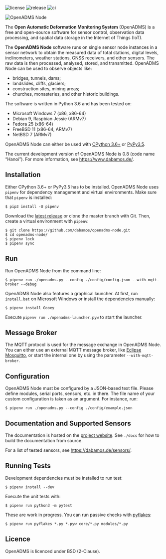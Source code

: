 ![license](https://img.shields.io/github/license/dabamos/openadms.svg)
![release](https://img.shields.io/github/release/dabamos/openadms-node.svg)
![ci](https://img.shields.io/travis/dabamos/openadms-node.svg)

![OpenADMS Node](https://www.dabamos.de/github/openadms.png)

The **Open Automatic Deformation Monitoring System** (OpenADMS) is a free and
open-source software for sensor control, observation data processing, and
spatial data storage in the Internet of Things (IoT).

The **OpenADMS Node** software runs on single sensor node instances in a sensor
network to obtain the measured data of total stations, digital levels,
inclinometers, weather stations, GNSS receivers, and other sensors.  The raw
data is then processed, analysed, stored, and transmitted. OpenADMS Node can be
used to observe objects like:

* bridges, tunnels, dams;
* landslides, cliffs, glaciers;
* construction sites, mining areas;
* churches, monasteries, and other historic buildings.

The software is written in Python 3.6 and has been tested on:

* Microsoft Windows 7 (x86, x86-64)
* Debian 9, Raspbian Jessie (ARMv7)
* Fedora 25 (x86-64)
* FreeBSD 11 (x86-64, ARMv7)
* NetBSD 7 (ARMv7)

OpenADMS Node can either be used with [CPython 3.6+](https://www.python.org/) or
[PyPy3.5](https://pypy.org/).

The current development version of OpenADMS Node is 0.8 (code name “Hanoi”).
For more information, see https://www.dabamos.de/.

## Installation
Either CPython 3.6+ or PyPy3.5 has to be installed. OpenADMS Node uses `pipenv`
for dependency management and virtual environments. Make sure that `pipenv` is
installed:
```
$ pip3 install -U pipenv
```
Download the [latest release](https://github.com/dabamos/openadms-node/releases)
or clone the master branch with Git. Then, create a virtual environment with
`pipenv`:
```
$ git clone https://github.com/dabamos/openadms-node.git
$ cd openadms-node/
$ pipenv lock
$ pipenv sync
```

## Run
Run OpenADMS Node from the command line:
```
$ pipenv run ./openadms.py --config ./config/config.json --with-mqtt-broker --debug
```
OpenADMS Node also features a graphical launcher. At first, run `install.bat` on
Microsoft Windows or install the dependencies manually:
```
$ pipenv install Gooey
```
Execute `pipenv run ./openadms-launcher.pyw` to start the launcher.

## Message Broker
The MQTT protocol is used for the message exchange in OpenADMS Node. You can
either use an external MQTT message broker, like
[Eclipse Mosquitto](https://mosquitto.org/), or start the internal one by using
the parameter `--with-mqtt-broker`.

## Configuration
OpenADMS Node must be configured by a JSON-based text file. Please define
modules, serial ports, sensors, etc. in there. The file name of your custom
configuration is taken as an argument. For instance, run:
```
$ pipenv run ./openadms.py --config ./config/example.json
```

## Documentation and Supported Sensors
The documentation is hosted on the
[project website](https://www.dabamos.de/manual/openadms-node/).
See `./docs` for how to build the documentation from source.

For a list of tested sensors, see https://dabamos.de/sensors/.

## Running Tests
Development dependencies must be installed to run test:
```
$ pipenv install --dev
```
Execute the unit tests with:

```
$ pipenv run python3 -m pytest
```
These are work in progress. You can run passive checks with
[pyflakes](https://pypi.python.org/pypi/pyflakes):
```
$ pipenv run pyflakes *.py *.pyw core/*.py modules/*.py
```

## Licence
OpenADMS is licenced under BSD (2-Clause).
